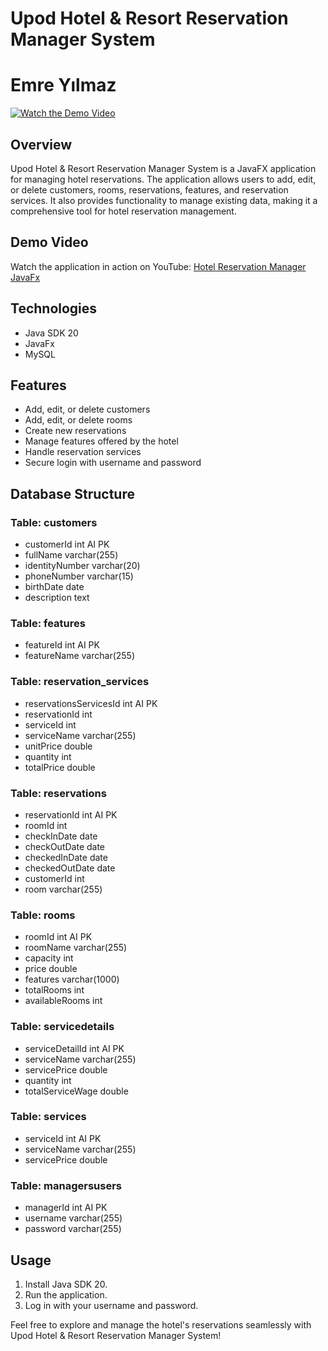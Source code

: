 # Upod Hotel & Resort Reservation Manager System
# Emre Yılmaz
[![Watch the Demo Video](https://img.youtube.com/vi/4SonGaUNHoQ/0.jpg)](https://youtu.be/4SonGaUNHoQ)

## Overview

Upod Hotel & Resort Reservation Manager System is a JavaFX application for managing hotel reservations. The application allows users to add, edit, or delete customers, rooms, reservations, features, and reservation services. It also provides functionality to manage existing data, making it a comprehensive tool for hotel reservation management.

## Demo Video

Watch the application in action on YouTube: [Hotel Reservation Manager JavaFx](https://www.youtube.com/watch?v=4SonGaUNHoQ)
## Technologies

- Java SDK 20
- JavaFx
- MySQL

## Features

- Add, edit, or delete customers
- Add, edit, or delete rooms
- Create new reservations
- Manage features offered by the hotel
- Handle reservation services
- Secure login with username and password

## Database Structure

### Table: customers

- customerId int AI PK
- fullName varchar(255)
- identityNumber varchar(20)
- phoneNumber varchar(15)
- birthDate date
- description text

### Table: features

- featureId int AI PK
- featureName varchar(255)

### Table: reservation_services

- reservationsServicesId int AI PK
- reservationId int
- serviceId int
- serviceName varchar(255)
- unitPrice double
- quantity int
- totalPrice double

### Table: reservations

- reservationId int AI PK
- roomId int
- checkInDate date
- checkOutDate date
- checkedInDate date
- checkedOutDate date
- customerId int
- room varchar(255)

### Table: rooms

- roomId int AI PK
- roomName varchar(255)
- capacity int
- price double
- features varchar(1000)
- totalRooms int
- availableRooms int

### Table: servicedetails

- serviceDetailId int AI PK
- serviceName varchar(255)
- servicePrice double
- quantity int
- totalServiceWage double

### Table: services

- serviceId int AI PK
- serviceName varchar(255)
- servicePrice double

### Table: managersusers

- managerId int AI PK
- username varchar(255)
- password varchar(255)

## Usage

1. Install Java SDK 20.
2. Run the application.
3. Log in with your username and password.

Feel free to explore and manage the hotel's reservations seamlessly with Upod Hotel & Resort Reservation Manager System!
